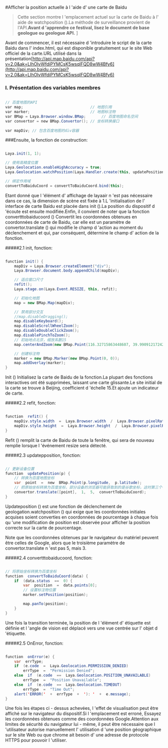 #Afficher la position actuelle à l 'aide d' une carte de Baidu

> Cette section montre l 'emplacement actuel sur la carte de Baidu à l' aide de watchposition ().La méthode de surveillance provient de l'API.**Avant d 'apprendre ce festival, lisez le document de base geologue ou geologue API.**
]

Avant de commencer, il est nécessaire d 'introduire le script de la carte Baidu dans l' index.html, qui est disponible gratuitement sur le site Web officiel de la carte.URL utilisé dans la présentation[http://api.map.baidu.com/api?v=2.0&ak=LIhOlvWfdiPYMCsK5wsqlFQD8wW4Bfy6](http://api.map.baidu.com/api?v=2.0&ak=LIhOlvWfdiPYMCsK5wsqlFQD8wW4Bfy6)

### **I. Présentation des variables membres**


```java

// 百度地图的API
var map;                              // 地图引用
var marker;                           // 地图标注物
var BMap = Laya.Browser.window.BMap;       // 百度地图命名空间
var convertor = new BMap.Convertor(); // 坐标转换接口
 
var mapDiv; // 包含百度地图的div容器
```


###Ensuite, la fonction de construction:


```java

Laya.init(1, 1);

// 使用高精度位置
Laya.Geolocation.enableHighAccuracy = true;
Laya.Geolocation.watchPosition(Laya.Handler.create(this, updatePosition), Laya.Handler.create(this, onError));

// 绑定作用域
convertToBaiduCoord = convertToBaiduCoord.bind(this);
```


Etant donné que l 'élément d' affichage de layaair n 'est pas nécessaire dans ce cas, la dimension de scène est fixée à 1.L 'initialisation de l' interface de carte Baidu est placée dans init ().La position du dispositif d 'écoute est ensuite modifiée.Enfin, il convient de noter que la fonction convertttobaiducoord () Convertit les coordonnées obtenues en coordonnées de carte de Baidu, car elle est un paramètre de convertor.translate () qui modifie le champ d 'action au moment du déclenchement et qui, par conséquent, détermine le champ d' action de la fonction.

#####2.1 init, fonction:


```java

function init() {
    mapDiv = Laya.Browser.createElement("div");
    Laya.Browser.document.body.appendChild(mapDiv);

    // 适应窗口尺寸
    refit();
    Laya.stage.on(Laya.Event.RESIZE, this, refit);

    // 初始化地图
    map = new BMap.Map(mapDiv);

    // 禁用部分交互
    //map.disableDragging();
    map.disableKeyboard();
    map.disableScrollWheelZoom();
    map.disableDoubleClickZoom();
    map.disablePinchToZoom();
    // 初始地点北京，缩放系数15
    map.centerAndZoom(new BMap.Point(116.32715863448607, 39.990912172420714), 15);

    // 创建标注物
    marker = new BMap.Marker(new BMap.Point(0, 0));
    map.addOverlay(marker);
}
```


Init () Initialisez la carte de Baidu de la fonction.La plupart des fonctions interactives ont été supprimées, laissant une carte glissante.Le site initial de la carte se trouve à Beijing, coefficient d 'échelle 15.Et ajoute un indicateur de carte.

#####2.2 refit, fonction:


```java

function  refit() {
    mapDiv.style.width  =  Laya.Browser.width  /  Laya.Browser.pixelRatio  +  "px";
    mapDiv.style.height  =  Laya.Browser.height  /  Laya.Browser.pixelRatio  +  "px";
}
```


Refit () remplit la carte de Baidu de toute la fenêtre, qui sera de nouveau remplie lorsque l 'événement resize sera détecté.

#####2.3 updatepposition, fonction:


```java

// 更新设备位置
function  updatePosition(p) {
    // 转换为百度地图坐标
    var  point  =  new  BMap.Point(p.longitude,  p.latitude);
    // 把原始坐标转换为百度坐标，部分设备的浏览器可能获取到的是谷歌坐标，这时第三个参数改为3才是正确的。
    convertor.translate([point],  1,  5,  convertToBaiduCoord);
}
```


Updateposition () est une fonction de déclenchement de geologation.watchposition () qui exige que les coordonnées initiales acquises soient converties en coordonnées de pourcentage à chaque fois qu 'une modification de position est observée pour afficher la position correcte sur la carte de pourcentage.

Note que les coordonnées obtenues par le navigateur du matériel peuvent être celles de Google, alors que le troisième paramètre de convertor.translate n 'est pas 5, mais 3.

#####2.4 convertttobaiducoord, fonction:


```java

// 将原始坐标转换为百度坐标
function  convertToBaiduCoord(data) {
    if  (data.status  ==  0) {
        var  position  =  data.points[0];
        // 设置标注物位置
        marker.setPosition(position);

        map.panTo(position);
    }
}
```


Une fois la transition terminée, la position de l 'élément d' étiquette est définie et l 'angle de vision est déplacé vers une vue centrée sur l' objet d 'étiquette.

#####2.5 OnError, fonction:


```java

function  onError(e) {
    var  errType;
    if  (e.code  =  Laya.Geolocation.PERMISSION_DENIED)
        errType  =  "Permission Denied";
    else  if  (e.code  ==  Laya.Geolocation.POSITION_UNAVAILABLE)
        errType  =  "Position Unavailable";
    else  if  (e.code  ==  Laya.Geolocation.TIMEOUT)
        errType  =  "Time Out";
    alert('ERROR('  +  errType  +  '): '  +  e.message);
}
```


Une fois les étapes ci - dessus achevées, l 'effet de visualisation peut être affiché sur le navigateur du dispositif.Si l 'emplacement est erroné, Essayez les coordonnées obtenues comme des coordonnées Google.Attention aux limites de sécurité du navigateur lui - même, il peut être nécessaire que l 'utilisateur autorise manuellement l' utilisation d 'une position géographique sur le site Web ou que chrome ait besoin d' une adresse de protocole HTTPS pour pouvoir l 'utiliser.